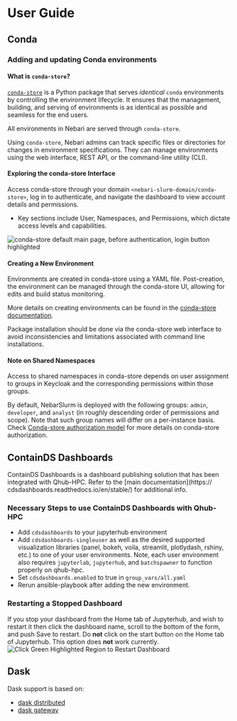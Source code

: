 # User Guide

## Conda

### Adding and updating Conda environments

#### What is `conda-store`?

[`conda-store`][conda-store-docs] is a Python package that serves _identical_
`conda` environments by controlling the environment lifecycle.
It ensures that the management, building, and serving of environments is as
identical as possible and seamless for the end users.

All environments in Nebari are served through `conda-store`.

Using `conda-store`, Nebari admins can track specific files or directories for
changes in environment specifications. They can manage environments using the
web interface, REST API, or the command-line utility (CLI).

#### Exploring the conda-store Interface

Access conda-store through your domain `<nebari-slurm-domain/conda-store>`, log
in to authenticate, and navigate the dashboard to view account details and permissions.

- Key sections include User, Namespaces, and Permissions, which dictate access
  levels and capabilities.

![conda-store default main page, before authentication, login button highlighted](https://conda.store/assets/images/login-1346a06ed408f74937da23b0a1c6fda3.png)

#### Creating a New Environment

Environments are created in conda-store using a YAML file. Post-creation, the
environment can be managed through the conda-store UI, allowing for edits and
build status monitoring.

More details on creating environments can be found in the [conda-store documentation](https://conda.store/conda-store-ui/tutorials/create-envs).

Package installation should be done via the conda-store web interface to avoid
inconsistencies and limitations associated with command line installations.

#### **Note on Shared Namespaces**

Access to shared namespaces in conda-store depends on user assignment to groups
in Keycloak and the corresponding permissions within those groups.

By default, NebarSlurm is deployed with the following groups: `admin`, `developer`,
and `analyst` (in roughly descending order of permissions and scope). Note that
such group names will differ on a per-instance basis. Check
[Conda-store authorization model](https://conda-store.readthedocs.io/en/latest/contributing.html#authorization-model)
for more details on conda-store authorization.

## ContainDS Dashboards

ContainDS Dashboards is a dashboard publishing solution that has been
integrated with Qhub-HPC. Refer to the [main
documentation](https:// cdsdashboards.readthedocs.io/en/stable/) for
additional info.

### Necessary Steps to use ContainDS Dashboards with Qhub-HPC

- Add `cdsdashboards` to your jupyterhub environment
- Add `cdsdashboards-singleuser` as well as the desired supported
  visualization libraries (panel, bokeh, voila, streamlit, plotlydash,
  rshiny, etc.) to one of your user environments. Note, each user
  environment also requires `jupyterlab`, `jupyterhub`, and
  `batchspawner` to function properly on qhub-hpc.
- Set `cdsdashboards.enabled` to true in `group_vars/all.yaml`
- Rerun ansible-playbook after adding the new environment.

### Restarting a Stopped Dashboard

If you stop your dashboard from the Home tab of Jupyterhub, and wish
to restart it then click the dashboard name, scroll to the bottom of
the form, and push Save to restart. Do **not** click on the start
button on the Home tab of Jupyterhub. This option does **not** work
currently. ![Click Green Highlighted Region to Restart
Dashboard](_static/images/qhub-dashboards-bug.png)

## Dask

Dask support is based on:

- [dask distributed](https://distributed.dask.org/en/latest/)
- [dask gateway](https://gateway.dask.org/)

[conda-store-docs]: https://conda-store.readthedocs.io/
